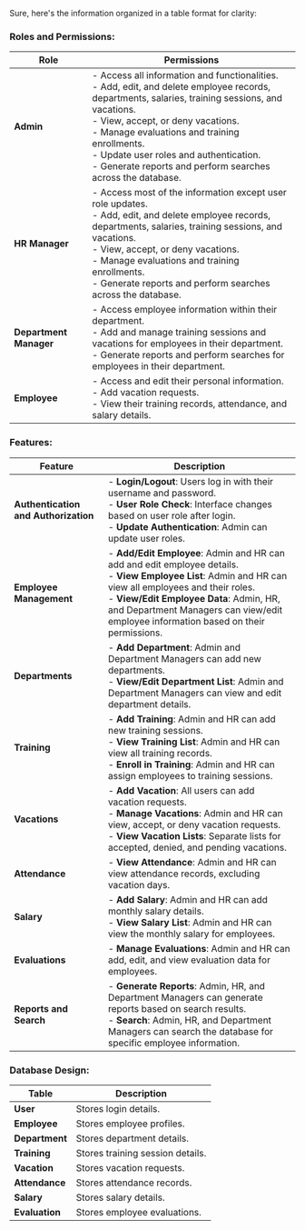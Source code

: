 Sure, here's the information organized in a table format for clarity:

### Roles and Permissions:

| **Role**           | **Permissions**                                                                                                                                                     |
|--------------------|---------------------------------------------------------------------------------------------------------------------------------------------------------------------|
| **Admin**          | - Access all information and functionalities.<br>- Add, edit, and delete employee records, departments, salaries, training sessions, and vacations.<br>- View, accept, or deny vacations.<br>- Manage evaluations and training enrollments.<br>- Update user roles and authentication.<br>- Generate reports and perform searches across the database. |
| **HR Manager**     | - Access most of the information except user role updates.<br>- Add, edit, and delete employee records, departments, salaries, training sessions, and vacations.<br>- View, accept, or deny vacations.<br>- Manage evaluations and training enrollments.<br>- Generate reports and perform searches across the database. |
| **Department Manager** | - Access employee information within their department.<br>- Add and manage training sessions and vacations for employees in their department.<br>- Generate reports and perform searches for employees in their department. |
| **Employee**       | - Access and edit their personal information.<br>- Add vacation requests.<br>- View their training records, attendance, and salary details. |

### Features:

| **Feature**                    | **Description**                                                                                                                                                                                                                                                                                                                                                                             |
|--------------------------------|---------------------------------------------------------------------------------------------------------------------------------------------------------------------------------------------------------------------------------------------------------------------------------------------------------------------------------------------------------------------------------------------|
| **Authentication and Authorization** | - **Login/Logout**: Users log in with their username and password.<br>- **User Role Check**: Interface changes based on user role after login.<br>- **Update Authentication**: Admin can update user roles. |
| **Employee Management**         | - **Add/Edit Employee**: Admin and HR can add and edit employee details.<br>- **View Employee List**: Admin and HR can view all employees and their roles.<br>- **View/Edit Employee Data**: Admin, HR, and Department Managers can view/edit employee information based on their permissions. |
| **Departments**                 | - **Add Department**: Admin and Department Managers can add new departments.<br>- **View/Edit Department List**: Admin and Department Managers can view and edit department details. |
| **Training**                    | - **Add Training**: Admin and HR can add new training sessions.<br>- **View Training List**: Admin and HR can view all training records.<br>- **Enroll in Training**: Admin and HR can assign employees to training sessions. |
| **Vacations**                   | - **Add Vacation**: All users can add vacation requests.<br>- **Manage Vacations**: Admin and HR can view, accept, or deny vacation requests.<br>- **View Vacation Lists**: Separate lists for accepted, denied, and pending vacations. |
| **Attendance**                  | - **View Attendance**: Admin and HR can view attendance records, excluding vacation days. |
| **Salary**                      | - **Add Salary**: Admin and HR can add monthly salary details.<br>- **View Salary List**: Admin and HR can view the monthly salary for employees. |
| **Evaluations**                 | - **Manage Evaluations**: Admin and HR can add, edit, and view evaluation data for employees. |
| **Reports and Search**          | - **Generate Reports**: Admin, HR, and Department Managers can generate reports based on search results.<br>- **Search**: Admin, HR, and Department Managers can search the database for specific employee information. |

### Database Design:

| **Table**     | **Description**                                               |
|---------------|---------------------------------------------------------------|
| **User**      | Stores login details.                                         |
| **Employee**  | Stores employee profiles.                                     |
| **Department**| Stores department details.                                    |
| **Training**  | Stores training session details.                              |
| **Vacation**  | Stores vacation requests.                                     |
| **Attendance**| Stores attendance records.                                    |
| **Salary**    | Stores salary details.                                        |
| **Evaluation**| Stores employee evaluations.                                  |
